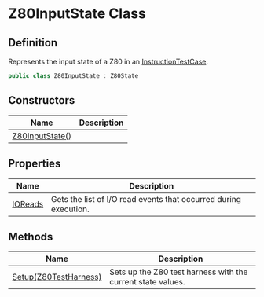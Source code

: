 # Z80InputState Class
## Definition

Represents the input state of a Z80 in an [InstructionTestCase](MrKWatkins.EmulatorTestSuites.Z80.Instruction.InstructionTestCase.md).

```c#
public class Z80InputState : Z80State
```

## Constructors

| Name | Description |
| ---- | ----------- |
| [Z80InputState()](MrKWatkins.EmulatorTestSuites.Z80.Instruction.Z80InputState.-ctor.md) |  |

## Properties

| Name | Description |
| ---- | ----------- |
| [IOReads](MrKWatkins.EmulatorTestSuites.Z80.Instruction.Z80InputState.IOReads.md) | Gets the list of I/O read events that occurred during execution. |

## Methods

| Name | Description |
| ---- | ----------- |
| [Setup(Z80TestHarness)](MrKWatkins.EmulatorTestSuites.Z80.Instruction.Z80InputState.Setup.md) | Sets up the Z80 test harness with the current state values. |

